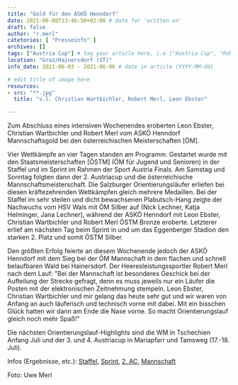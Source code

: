 ```yaml
---
title: "Gold für den ASKÖ Henndorf"
date: 2021-06-08T13:46:50+02:00 # date for 'written on'
draft: false
author: "r.merl"
catetories: [ "Presseinfo" ]
archives: []
tags: ["Austria Cup"] # tag your article here, i.e ["Austria Cup", "Robert Merl"]
location: "Graz/Hainersdorf (ST)"
info_date: 2021-06-03 - 2021-06-06 # date in article (YYYY-MM-dd)

# edit title of image here
resources:
- src: "**.jpg"
  title: "v.l. Christian Wartbichler, Robert Merl, Leon Ebster"

---
```


Zum Abschluss eines intensiven Wochenendes eroberten Leon Ebster, Christian Wartbichler und Robert Merl vom ASKÖ Henndorf Mannschaftsgold bei den österreichischen Meisterschaften [ÖM].

<!--more-->

Vier Wettkämpfe an vier Tagen standen am Programm. Gestartet wurde mit den Staatsmeisterschaften [ÖSTM] (ÖM für Jugend und Senioren) in der Staffel und im Sprint im Rahmen der Sport Austria Finals. Am Samstag und Sonntag folgten dann der 2. Austriacup und die österreichische Mannschaftsmeisterschaft. Die Salzburger Orientierungsläufer erliefen bei diesen kräftezehrenden Wettkämpfen gleich mehrere Medaillen. Bei der Staffel im sehr steilen und dicht bewachsenen Plabutsch-Hang zeigte der Nachwuchs vom HSV Wals mit ÖM Silber auf (Nick Lechner, Katja Helminger, Jana Lechner), während der ASKÖ Henndorf mit Leon Ebster, Christian Wartbichler und Robert Merl ÖSTM Bronze eroberte. Letzterer erlief am nächsten Tag beim Sprint in und um das Eggenberger Stadion den starken 2. Platz und somit ÖSTM Silber.

Den größten Erfolg feierte an diesem Wochenende jedoch der ASKÖ Henndorf mit dem Sieg bei der ÖM Mannschaft in dem flachen und schnell belaufbaren Wald bei Hainersdorf. Der Heeresleistungssportler Robert Merl nach dem Lauf: "Bei der Mannschaft ist besonderes Geschick bei der Aufteilung der Strecke gefragt, denn es muss jeweils nur ein Läufer die Posten mit der elektronischen Zeitnehmung stempeln. Leon Ebster, Christian Wartbichler und mir gelang das heute sehr gut und wir waren von Anfang an auch läuferisch und technisch vorne mit dabei. Mit ein bisschen Glück hatten wir dann am Ende die Nase vorne. So macht Orientierungslauf gleich noch mehr Spaß!"

Die nächsten Orientierungslauf-Highlights sind die WM in Tschechien Anfang Juli und der 3. und 4. Austriacup in Mariapfarr und Tamsweg (17.-18. Juli).

Infos (Ergebnisse, etc.): [Staffel](https://www.oefol.at/anne/?p=1&q=3&id=3263), [Sprint](https://www.oefol.at/anne/?p=1&q=3&id=3264), [2. AC](https://www.oefol.at/anne/?p=1&q=3&id=3333), [Mannschaft](https://www.oefol.at/anne/?p=1&q=3&id=3334)

Foto: Uwe Merl